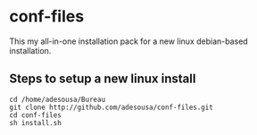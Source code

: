 conf-files
=========
This my all-in-one installation pack for a new linux debian-based installation.

Steps to setup a new linux install
-----

    cd /home/adesousa/Bureau
    git clone http://github.com/adesousa/conf-files.git
    cd conf-files
    sh install.sh
